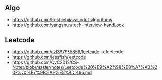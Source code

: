 
## Algo
- https://github.com/trekhleb/javascript-algorithms
- https://github.com/yangshun/tech-interview-handbook

## Leetcode
- https://github.com/azl397985856/leetcode  -> leetcode
- https://github.com/lessfish/leetcode
- https://github.com/CyC2018/CS-Notes/blob/master/notes/Leetcode%20%E9%A2%98%E8%A7%A3%20-%20%E7%9B%AE%E5%BD%95.md

